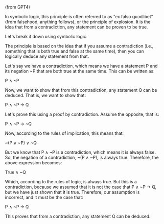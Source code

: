 (from GPT4)

In symbolic logic, this principle is often referred to as "ex falso quodlibet" (from falsehood, anything follows), or the principle of explosion. It is the idea that from a contradiction, any statement can be proven to be true.

Let's break it down using symbolic logic:

The principle is based on the idea that if you assume a contradiction (i.e., something that is both true and false at the same time), then you can logically deduce any statement from that.

Let's say we have a contradiction, which means we have a statement P and its negation ~P that are both true at the same time. This can be written as:

P ∧ ~P

Now, we want to show that from this contradiction, any statement Q can be deduced. That is, we want to show that:

P ∧ ~P → Q

Let's prove this using a proof by contradiction. Assume the opposite, that is:

P ∧ ~P → ~Q

Now, according to the rules of implication, this means that:

~(P ∧ ~P) ∨ ~Q

But we know that P ∧ ~P is a contradiction, which means it is always false. So, the negation of a contradiction, ~(P ∧ ~P), is always true. Therefore, the above expression becomes:

True ∨ ~Q

Which, according to the rules of logic, is always true. But this is a contradiction, because we assumed that it is not the case that P ∧ ~P → Q, but we have just shown that it is true. Therefore, our assumption is incorrect, and it must be the case that:

P ∧ ~P → Q

This proves that from a contradiction, any statement Q can be deduced.